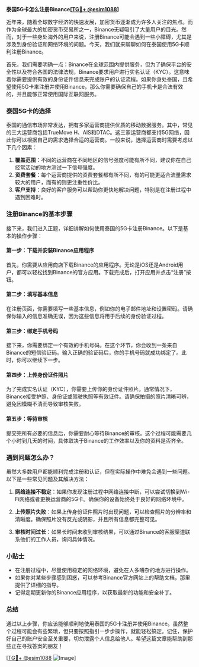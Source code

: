 **泰国5G卡怎么注册Binance[[TG💪+ @esim1088](https://t.me/s/esim1088)]**

近年来，随着全球数字经济的快速发展，加密货币逐渐成为许多人关注的焦点。而作为全球最大的加密货币交易所之一，Binance无疑吸引了大量用户的目光。然而，对于一些身处海外的用户来说，注册Binance可能会遇到一些小障碍，尤其是涉及到身份验证和网络环境的问题。今天，我们就来聊聊如何在泰国使用5G卡顺利注册Binance。

首先，我们需要明确一点：Binance在全球范围内提供服务，但为了确保平台的安全性以及符合各国的法律法规，Binance要求用户进行实名认证（KYC）。这意味着你需要提供有效的身份证件信息来完成账户的认证流程。如果你身处泰国，且希望使用5G卡来注册并使用Binance，那么你需要确保自己的手机卡是合法有效的，并且能够正常使用国际互联网服务。

### 泰国5G卡的选择

泰国的通信市场非常发达，拥有多家运营商提供优质的移动数据服务。其中，常见的三大运营商包括TrueMove H、AIS和DTAC。这三家运营商都支持5G网络，因此你可以根据自己的需求选择合适的运营商。一般来说，选择运营商时需要考虑以下几个因素：

1. **覆盖范围**：不同的运营商在不同地区的信号强度可能有所不同，建议你在自己经常活动的地方测试一下信号强度。
2. **资费套餐**：每个运营商提供的资费套餐都有所不同，有的可能更适合流量需求较大的用户，而有的则更注重性价比。
3. **客户支持**：良好的客户服务可以帮助你更快地解决问题，特别是在注册过程中遇到困难时。

### 注册Binance的基本步骤

接下来，我们进入正题，详细讲解如何使用泰国的5G卡注册Binance。以下是基本的操作步骤：

#### 第一步：下载并安装Binance应用程序

首先，你需要从应用商店下载Binance的应用程序。无论是iOS还是Android用户，都可以轻松找到Binance的官方应用。下载完成后，打开应用并点击“注册”按钮。

#### 第二步：填写基本信息

在注册页面，你需要填写一些基本信息，例如你的电子邮件地址和设置密码。请确保你输入的信息准确无误，因为这些信息将用于后续的身份验证过程。

#### 第三步：绑定手机号码

接下来，你需要绑定一个有效的手机号码。在这个环节，你会收到一条来自Binance的短信验证码。输入正确的验证码后，你的手机号码就成功绑定了。此时，你可以继续下一步。

#### 第四步：上传身份证件照片

为了完成实名认证（KYC），你需要上传你的身份证件照片。通常情况下，Binance接受护照、身份证或驾驶执照等有效证件。请确保拍摄的照片清晰可辨，避免因模糊不清而导致审核失败。

#### 第五步：等待审核

提交完所有必要的信息后，你需要耐心等待Binance的审核。这个过程可能需要几个小时到几天的时间，具体取决于Binance的工作效率以及你的资料是否齐全。

### 遇到问题怎么办？

虽然大多数用户都能顺利完成注册和认证，但在实际操作中难免会遇到一些问题。以下是一些常见问题及其解决方法：

1. **网络连接不稳定**：如果你发现注册过程中网络连接中断，可以尝试切换到Wi-Fi网络或者更换运营商的5G卡。确保你的设备始终处于良好的网络环境中。
   
2. **上传照片失败**：如果上传身份证件照片时出现问题，可以检查照片的分辨率和清晰度。确保照片没有反光或阴影，并且所有信息都完整可见。

3. **审核时间过长**：如果长时间未收到审核结果，可以通过Binance的客服渠道联系他们的工作人员，询问具体情况。

### 小贴士

- 在注册过程中，尽量使用稳定的网络环境，避免在人多嘈杂的地方进行操作。
- 如果你对某些步骤感到困惑，可以参考Binance官方网站上的帮助文档，那里提供了详细的指导。
- 记得定期更新你的Binance应用程序，以获取最新的功能和安全补丁。

### 总结

通过以上步骤，你应该能够顺利地使用泰国的5G卡注册并使用Binance。虽然整个过程可能会有些繁琐，但只要按照指引一步步操作，就能轻松搞定。记住，保护好自己的账户安全至关重要，切勿泄露个人信息给他人。希望这篇文章能帮助到那些正在寻找答案的朋友！

[[TG💪+ @esim1088](https://t.me/s/esim1088) ![Image](https://i.postimg.cc/4NQfJmqS/Snipaste-2025-05-13-00-14-12.png)]